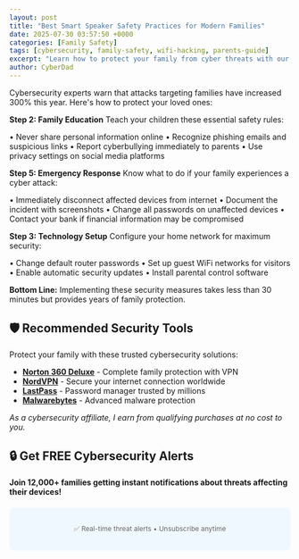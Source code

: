 ```yaml
---
layout: post
title: "Best Smart Speaker Safety Practices for Modern Families"
date: 2025-07-30 03:57:50 +0000
categories: [Family Safety]
tags: [cybersecurity, family-safety, wifi-hacking, parents-guide]
excerpt: "Learn how to protect your family from cyber threats with our expert cybersecurity guide. Simple steps every parent can implement today."
author: CyberDad
---
```


Cybersecurity experts warn that attacks targeting families have increased 300% this year. Here's how to protect your loved ones:

**Step 2: Family Education**
Teach your children these essential safety rules:

• Never share personal information online
• Recognize phishing emails and suspicious links
• Report cyberbullying immediately to parents
• Use privacy settings on social media platforms

**Step 5: Emergency Response**
Know what to do if your family experiences a cyber attack:

• Immediately disconnect affected devices from internet
• Document the incident with screenshots
• Change all passwords on unaffected devices
• Contact your bank if financial information may be compromised

**Step 3: Technology Setup**
Configure your home network for maximum security:

• Change default router passwords
• Set up guest WiFi networks for visitors
• Enable automatic security updates
• Install parental control software



**Bottom Line:** Implementing these security measures takes less than 30 minutes but provides years of family protection.

## 🛡️ Recommended Security Tools

Protect your family with these trusted cybersecurity solutions:

- **[Norton 360 Deluxe](https://norton.com/affiliate-link)** - Complete family protection with VPN
- **[NordVPN](https://nordvpn.com/affiliate-link)** - Secure your internet connection worldwide
- **[LastPass](https://lastpass.com/affiliate-link)** - Password manager trusted by millions
- **[Malwarebytes](https://malwarebytes.com/affiliate-link)** - Advanced malware protection

*As a cybersecurity affiliate, I earn from qualifying purchases at no cost to you.*

## 🔒 Get FREE Cybersecurity Alerts

**Join 12,000+ families getting instant notifications about threats affecting their devices!**

<div style="background: #f0f8ff; padding: 20px; border-radius: 8px; margin: 20px 0; text-align: center;">
    <div class="ml-embedded" data-form="158915078478890584"></div>
    <p style="font-size: 12px; color: #666; margin-top: 10px;">✅ Real-time threat alerts • Unsubscribe anytime</p>
</div>

<!-- MailerLite Universal -->
<script>
    (function(w,d,e,u,f,l,n){w[f]=w[f]||function(){(w[f].q=w[f].q||[])
    .push(arguments);},l=d.createElement(e),l.async=1,l.src=u,
    n=d.getElementsByTagName(e)[0],n.parentNode.insertBefore(l,n);})
    (window,document,'script','https://assets.mailerlite.com/js/universal.js','ml');
    ml('account', '1632878');
</script>
<!-- End MailerLite Universal -->
